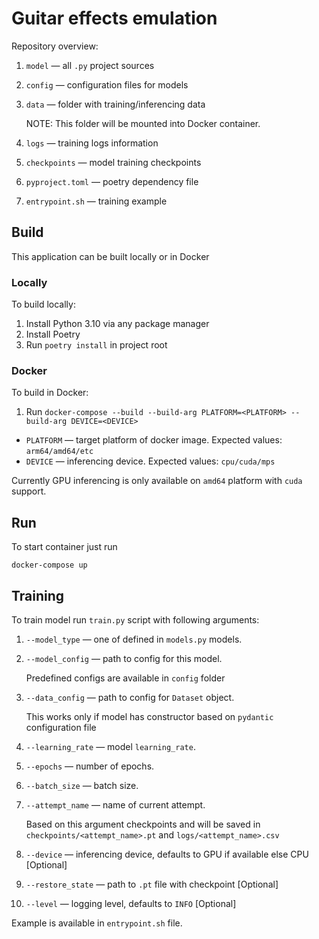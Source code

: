 # Guitar effects emulation

Repository overview:

1. `model` — all `.py` project sources
2. `config` — configuration files for models
3. `data` — folder with training/inferencing data

    NOTE: This folder will be mounted into Docker container.

4. `logs` — training logs information
5. `checkpoints` — model training checkpoints
6. `pyproject.toml` — poetry dependency file
7. `entrypoint.sh` — training example 

## Build

This application can be built locally or in Docker

### Locally

To build locally:

1. Install Python 3.10 via any package manager
2. Install Poetry 
3. Run `poetry install` in project root

### Docker

To build in Docker:

1. Run `docker-compose --build --build-arg PLATFORM=<PLATFORM> --build-arg DEVICE=<DEVICE>`

- `PLATFORM` — target platform of docker image. Expected values: `arm64/amd64/etc`
- `DEVICE` — inferencing device. Expected values: `cpu/cuda/mps`

Currently GPU inferencing is only available on `amd64` platform with `cuda` support.

## Run

To start container just run

```docker-compose up```

## Training

To train model run `train.py` script with following arguments:

1. `--model_type` — one of defined in `models.py` models.
2. `--model_config` — path to config for this model.
   
    Predefined configs are available in `config` folder
3. `--data_config` — path to config for `Dataset` object.
   
    This works only if model has constructor based on `pydantic` configuration file
4. `--learning_rate` — model `learning_rate`.
5. `--epochs` — number of epochs.
6. `--batch_size` — batch size.
7. `--attempt_name` — name of current attempt. 
   
    Based on this argument checkpoints and will be saved in `checkpoints/<attempt_name>.pt` and `logs/<attempt_name>.csv`
8.  `--device` — inferencing device, defaults to GPU if available else CPU [Optional]
9.  `--restore_state` — path to `.pt` file with checkpoint [Optional] 
10. `--level` — logging level, defaults to `INFO` [Optional]

Example is available in `entrypoint.sh` file.

